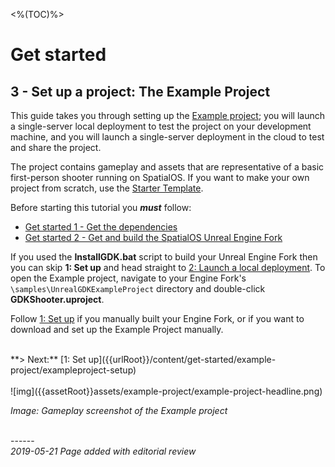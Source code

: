 <%(TOC)%>
# Get started
## 3 - Set up a project: The Example Project 

This guide takes you through setting up the [Example project](https://github.com/spatialos/UnrealGDKExampleProject); you will launch a single-server local deployment to test the project on your development machine, and you will launch a single-server deployment in the cloud to test and share the project. 

The project contains gameplay and assets that are representative of a basic first-person shooter running on SpatialOS. If you want to make your own project from scratch, use the [Starter Template]({{urlRoot}}/content/get-started/gdk-template).

Before starting this tutorial you _**must**_ follow:

- [Get started 1 - Get the dependencies]({{urlRoot}}/content/get-started/dependencies)
- [Get started 2 - Get and build the SpatialOS Unreal Engine Fork]({{urlRoot}}/content/get-started/build-unreal-fork)

If you used the **InstallGDK.bat** script to build your Unreal Engine Fork then you can skip **1: Set up** and head straight to [2: Launch a local deployment]({{urlRoot}}/content/get-started/example-project/exampleproject-local-deployment). To open the Example project, navigate to your Engine Fork's `\samples\UnrealGDKExampleProject` directory and double-click **GDKShooter.uproject**.

Follow [1: Set up]({{urlRoot}}/content/get-started/example-project/exampleproject-setup) if you manually built your Engine Fork, or if you want to download and set up the Example Project manually. 

</br>
**> Next:** [1: Set up]({{urlRoot}}/content/get-started/example-project/exampleproject-setup)
</br>
</br>
![img]({{assetRoot}}assets/example-project/example-project-headline.png)

_Image: Gameplay screenshot of the Example project_<br/>


<br/>------<br/>
_2019-05-21 Page added with editorial review_